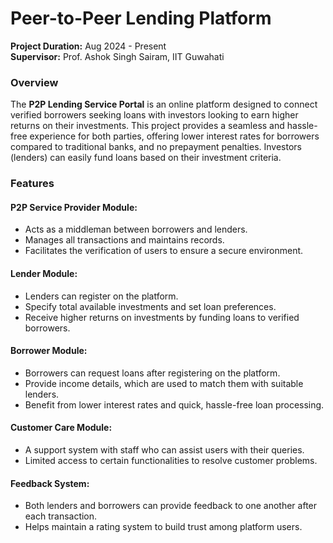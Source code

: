 # Peer-to-Peer Lending Platform

**Project Duration:** Aug 2024 - Present  
**Supervisor:** Prof. Ashok Singh Sairam, IIT Guwahati

### Overview
The **P2P Lending Service Portal** is an online platform designed to connect verified borrowers seeking loans with investors looking to earn higher returns on their investments. This project provides a seamless and hassle-free experience for both parties, offering lower interest rates for borrowers compared to traditional banks, and no prepayment penalties. Investors (lenders) can easily fund loans based on their investment criteria.

### Features

#### P2P Service Provider Module:
- Acts as a middleman between borrowers and lenders.
- Manages all transactions and maintains records.
- Facilitates the verification of users to ensure a secure environment.

#### Lender Module:
- Lenders can register on the platform.
- Specify total available investments and set loan preferences.
- Receive higher returns on investments by funding loans to verified borrowers.

#### Borrower Module:
- Borrowers can request loans after registering on the platform.
- Provide income details, which are used to match them with suitable lenders.
- Benefit from lower interest rates and quick, hassle-free loan processing.

#### Customer Care Module:
- A support system with staff who can assist users with their queries.
- Limited access to certain functionalities to resolve customer problems.

#### Feedback System:
- Both lenders and borrowers can provide feedback to one another after each transaction.
- Helps maintain a rating system to build trust among platform users.

